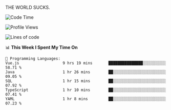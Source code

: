 THE WORLD SUCKS.

<!--START_SECTION:waka-->
![Code Time](http://img.shields.io/badge/Code%20Time-1%2C270%20hrs%2043%20mins-blue)

![Profile Views](http://img.shields.io/badge/Profile%20Views-3-blue)

![Lines of code](https://img.shields.io/badge/From%20Hello%20World%20I%27ve%20Written-1.6%20million%20lines%20of%20code-blue)

📊 **This Week I Spent My Time On** 

```text
💬 Programming Languages: 
Vue.js                   9 hrs 19 mins       ███████████████░░░░░░░░░░   58.71 % 
Java                     1 hr 26 mins        ██░░░░░░░░░░░░░░░░░░░░░░░   09.05 % 
SQL                      1 hr 15 mins        ██░░░░░░░░░░░░░░░░░░░░░░░   07.92 % 
TypeScript               1 hr 10 mins        ██░░░░░░░░░░░░░░░░░░░░░░░   07.41 % 
YAML                     1 hr 8 mins         ██░░░░░░░░░░░░░░░░░░░░░░░   07.23 % 
```


<!--END_SECTION:waka-->

